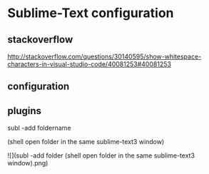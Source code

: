 # Sublime-Text configuration  

## stackoverflow  

http://stackoverflow.com/questions/30140595/show-whitespace-characters-in-visual-studio-code/40081253#40081253  


## configuration



## plugins  


subl -add foldername  

(shell open  folder  in the same sublime-text3 window)


![](subl -add folder (shell open  folder  in the same sublime-text3 window).png)
